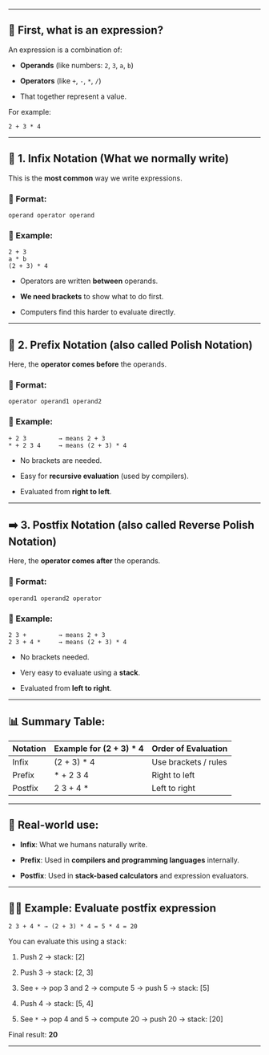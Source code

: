 

---

## 🧠 First, what is an **expression**?

An expression is a combination of:

- **Operands** (like numbers: `2`, `3`, `a`, `b`)
    
- **Operators** (like `+`, `-`, `*`, `/`)
    
- That together represent a value.
    

For example:

```
2 + 3 * 4
```

---

## 📝 1. Infix Notation (What we normally write)

This is the **most common** way we write expressions.

### 🧾 Format:

```
operand operator operand
```

### 🧠 Example:

```
2 + 3
a * b
(2 + 3) * 4
```

- Operators are written **between** operands.
    
- **We need brackets** to show what to do first.
    
- Computers find this harder to evaluate directly.
    

---

## 🔁 2. Prefix Notation (also called Polish Notation)

Here, the **operator comes before** the operands.

### 🧾 Format:

```
operator operand1 operand2
```

### 🧠 Example:

```
+ 2 3         → means 2 + 3
* + 2 3 4     → means (2 + 3) * 4
```

- No brackets are needed.
    
- Easy for **recursive evaluation** (used by compilers).
    
- Evaluated from **right to left**.
    

---

## ➡️ 3. Postfix Notation (also called Reverse Polish Notation)

Here, the **operator comes after** the operands.

### 🧾 Format:

```
operand1 operand2 operator
```

### 🧠 Example:

```
2 3 +         → means 2 + 3
2 3 + 4 *     → means (2 + 3) * 4
```

- No brackets needed.
    
- Very easy to evaluate using a **stack**.
    
- Evaluated from **left to right**.
    

---

## 📊 Summary Table:

|Notation|Example for (2 + 3) * 4|Order of Evaluation|
|---|---|---|
|Infix|(2 + 3) * 4|Use brackets / rules|
|Prefix|* + 2 3 4|Right to left|
|Postfix|2 3 + 4 *|Left to right|

---

## 🔧 Real-world use:

- **Infix**: What we humans naturally write.
    
- **Prefix**: Used in **compilers and programming languages** internally.
    
- **Postfix**: Used in **stack-based calculators** and expression evaluators.
    

---

## 👨‍💻 Example: Evaluate postfix expression

```
2 3 + 4 * → (2 + 3) * 4 = 5 * 4 = 20
```

You can evaluate this using a stack:

1. Push 2 → stack: [2]
    
2. Push 3 → stack: [2, 3]
    
3. See `+` → pop 3 and 2 → compute 5 → push 5 → stack: [5]
    
4. Push 4 → stack: [5, 4]
    
5. See `*` → pop 4 and 5 → compute 20 → push 20 → stack: [20]
    

Final result: **20**

---
